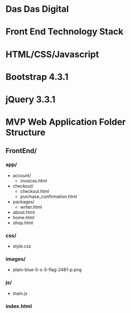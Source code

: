 # Das Das Digital

# Front End Technology Stack
# HTML/CSS/Javascript
# Bootstrap 4.3.1
# jQuery 3.3.1

# MVP Web Application Folder Structure

## FrontEnd/
### app/
- account/
    - invoices.html
- checkout/
    - checkout.html
    - purchase_confirmation.html
- packages/
    - writer.html
- about.html
- home.html
- shop.html
### css/
- style.css
### images/
- plain-blue-5-x-3-flag-2481-p.png
### js/
- main.js
### index.html
